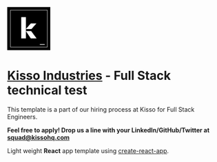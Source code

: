 <img alt="Kisso Industries" src="doc/kisso-dev.png" width="100px">

# [Kisso Industries](https://www.kissohq.com) - Full Stack technical test

This template is a part of our hiring process at Kisso for Full Stack Engineers.

**Feel free to apply! Drop us a line with your LinkedIn/GitHub/Twitter at squad@kissohq.com**

Light weight **React** app template using [create-react-app](./README.cra.md).

